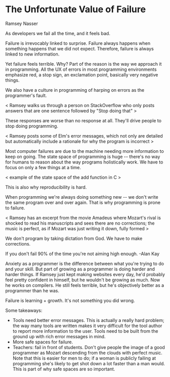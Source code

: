 # The Unfortunate Value of Failure

Ramsey Nasser

As developers we fail all the time, and it feels bad.

Failure is irrevocably linked to surprise. Failure always happens when something happens that we did not expect. Therefore, failure is always linked to new information.

Yet failure feels terrible. Why? Part of the reason is the way we approach it in programming. All the UX of errors in most programming environments emphasize red, a stop sign, an exclamation point, basically very negative things.

We also have a culture in programming of harping on errors as the programmer's fault.

< Ramsey walks us through a person on StackOverflow who only posts answers that are one sentence followed by "Stop doing that" >

These responses are worse than no response at all. They'll drive people to stop doing programming.

< Ramsey posts some of Elm's error messages, which not only are detailed but automatically include a rationale for why the program is incorrect >

Most computer failures are due to the machine needing more information to keep on going. The state space of programming is huge -- there's no way for humans to reason about the way programs holistically work. We have to focus on only a few things at a time.

< example of the state space of the add function in C >

This is also why reproducibility is hard.

When programming we're always doing something new -- we don't write the same program over and over again. That is why programming is prone to failure.

< Ramsey has an excerpt from the movie Amadeus where Mozart's rival is shocked to read his manuscripts and sees there are no corrections; the music is perfect, as if Mozart was just writing it down, fully formed >

We don't program by taking dictation from God. We have to make corrections.

If you don't fail 90% of the time you're not aiming high enough. -Alan Kay

Anxiety as a programmer is the difference between what you're trying to do and your skill. But part of growing as a programmer is doing harder and harder things. If Ramsey just kept making websites every day, he'd probably feel pretty confident in himself, but he wouldn't be growing as much. Now he works on compilers. He still feels terrible, but he's objectively better as a programmer than he was.

Failure is learning + growth. It's not something you did wrong.

Some takeaways:
* Tools need better error messages. This is actually a really hard problem; the way many tools are written makes it very difficult for the tool author to report more information to the user. Tools need to be built from the ground up with rich error messages in mind.
* More safe spaces for failure.
* Teachers: fail in front of students. Don't give people the image of a good programmer as Mozart descending from the clouds with perfect music. Note that this is easier for men to do; if a woman is publicly failing at programming she's likely to get shot down a lot faster than a man would. This is part of why safe spaces are so important.
